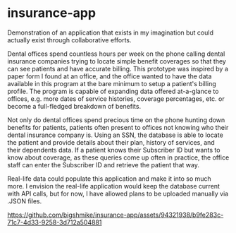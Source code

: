 # insurance-app
Demonstration of an application that exists in my imagination but could actually exist through collaborative efforts.

Dental offices spend countless hours per week on the phone calling dental insurance companies trying to locate simple benefit coverages so that they can see patients and have accurate billing. This prototype was inspired by a paper form I found at an office, and the office wanted to have the data available in this program at the bare minimum to setup a patient's billing profile. The program is capable of expanding data offered at-a-glance to offices, e.g. more dates of service histories, coverage percentages, etc. or become a full-fledged breakdown of benefits.

Not only do dental offices spend precious time on the phone hunting down benefits for patients, patients often present to offices not knowing who their dental insurance company is. Using an SSN, the database is able to locate the patient and provide details about their plan, history of services, and their dependents data. If a patient knows their Subscriber ID but wants to know about coverage, as these queries come up often in practice, the office staff can enter the Subscriber ID and retrieve the patient that way.

Real-life data could populate this application and make it into so much more. I envision the real-life application would keep the database current with API calls, but for now, I have allowed plans to be uploaded manually via .JSON files.

https://github.com/bigshmike/insurance-app/assets/94321938/b9fe283c-71c7-4d33-9258-3d712a504881

